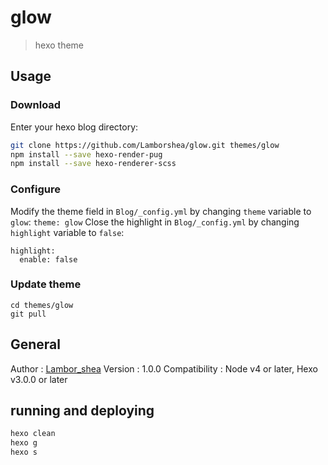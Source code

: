 # glow

> hexo theme

## Usage
### Download

Enter your hexo blog directory:
```bash
git clone https://github.com/Lamborshea/glow.git themes/glow
npm install --save hexo-render-pug
npm install --save hexo-renderer-scss
```

### Configure
Modify the theme field in `Blog/_config.yml` by changing `theme` variable to `glow`: `theme: glow`
Close the highlight in `Blog/_config.yml` by changing `highlight` variable to `false`:
```
highlight:
  enable: false
```
### Update theme

```
cd themes/glow
git pull
```

## General

Author : [Lambor_shea](https://github.com/Lamborshea)
Version : 1.0.0
Compatibility : Node v4 or later, Hexo v3.0.0 or later

## running and deploying
```bash
hexo clean
hexo g
hexo s
```
